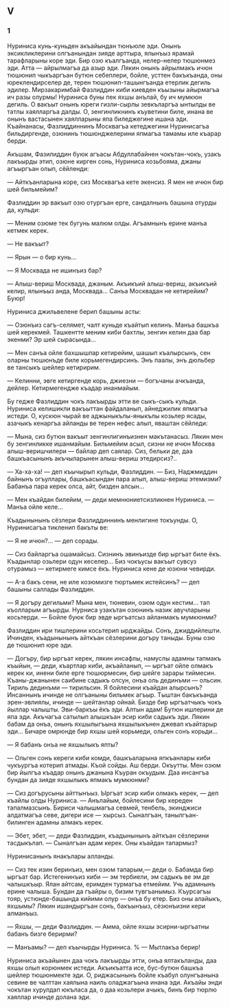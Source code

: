 ## V

### 1

Нуриниса кунь-куньден акъайындан тюнъюле эди.
Онынъ эксикликлерини олгъанындан зияде арттыра, ялынъыз ярамай тарафларыны коре эди.
Бир озю къалгъанда, нелер-нелер тюшюнмез эди.
Атта — айрылмагъа да азыр эди.
Лякин онынъ айрылмакъ ичюн тюшюнип чыкъаргъан бутюн себеплери, бойле, усттен бакъкъанда, оны юреклендирселер де, терен тюшюнип-ташынгъанда етерлик дегиль эдилер.
Мирзакаримбай Фазлиддин киби киевден къызыны айырмагъа ич разы олурмы!
Нуриниса буны пек яхшы анълай, бу ич мумкюн дегиль.
О вакъыт онынъ юреги гизли-сырлы зевкъларгъа ынтылды ве татлы хаялларгъа далды.
О, зенгинликнинъ къуветини биле, инана ве онынъ вастасынен хаялларыны япа биледжегине ишана эди.
Къайнанасы, Фазлиддиннинъ Москвагъа кетеджегини Нуринисагъа бильдиргенде, озюнинъ тюшюнджелерини япмагъа тамамы иле къарар берди.

Акъшам, Фазилиддин буюк агъасы Абдуллабайнен чокътан-чокъ, узакъ лакъырды этип, озюне кирген сонь, Нуриниса козьбояма, джаны агъыргъан олып, сёйленди:

— Айткъанларына коре, сиз Москвагъа кете экенсиз.
Я мен не ичюн бир шей бильмейим?

Фазлиддин эр вакъыт озю отургъан ерге, сандалнынъ башына отурды да, кульди:

— Меним озюме тек бугунь малюм олды.
Агъамнынъ ерине манъа кетмек керек.

— Не вакъыт?

— Ярын — о бир кунь...

— Я Москвада не ишинъиз бар?

— Алыш-вериш Москвада, джаным.
Акъикъий алыш-вериш, акъикъий келир, ялынъыз анда, Москвада...
Санъа Москвадан не кетирейим?
Буюр!

Нуриниса джильвелене берип башыны асты:

— Озюнъиз сагъ-селямет, чалт куньде къайтып келинъ.
Манъа башкъа шей керекмей.
Ташкентте меним киби бахтлы, зенгин келин даа бар экенми?
Эр шей сырасында...

— Мен санъа ойле бахшышлар кетирейим, шашып къалырсынъ, сен оларны тюшюнъде биле корьмегендирсинъ.
Энъ паалы, энъ дюльбер ве тансыкъ шейлер кетиририм.

— Келинни, эвге кетиргенде корь, джиезни — богъчаны ачкъанда, дейлер.
Кетирмегендже къадар инанмайым.

Бу гедже Фазлиддин чокъ лакъырды этти ве сыкъ-сыкъ кульди.
Нуриниса келишикли вакъыттан файдаланып, айнеджилик япмагъа истеди.
О, кускюн чырай ве аджыныкълы-яныкълы козьлер ясады, азачыкъ кенаргъа айланды ве терен нефес алып, яваштан сёйледи:

— Мына, сиз бутюн вакъыт зенгинлигинъизнен макътанасыз.
Лякин мен бу зенгинликке ишанмайым.
Бильмейим асыл, сизни не ичюн Москва алыш-веришчилери — байлар деп саялар.
Сиз, бельки де, даа башкъасынынъ акъчыларынен алыш-вериш этедирсиз?..

— Ха-ха-ха! — деп къычырып кульди, Фазлиддин.
— Биз, Наджмиддин байнынъ огъуллары, башкъасындан пара алып, алыш-вериш этемизми?
Бабанъа пара керек олса, айт, бизден алсын...

— Мен къайдан билейим, — деди мемнюниетсизликнен Нуриниса.
— Манъа ойле келе...

Къадынынынъ сёзлери Фазлиддиннинъ менлигине токъунды.
О, Нуринисагъа тикленип бакъты ве:

— Я не ичюн?... — деп сорады.

— Сиз байларгъа ошамайсыз.
Сизнинъ эвинъизде бир ыргъат биле ёкъ.
Къадынлар озьлери одун кеселер...
Биз чокъусы вакъыт сувсуз отурамыз — кетирмеге кимсе ёкъ.
Нуриниса кене де юзюни чевирди.

— A-а бакъ сени, не иле козюмизге тюртьмек истейсинъ? — деп башыны саллады Фазлиддин.

— Я догъру дегильми?
Мына мен, тюневин, озюм одун кестим... тап къолларым агъырды.
Нурниса узакътан озюнинъ назик авучларыны косьтерди.
— Бойле буюк бир эвде ыргъатсыз айланмакъ мумкюнми?

Фазлиддин ири тишлерини косьтерип ырджайды.
Сонъ, джиддийлешти.
Ичинден, къадынынынъ айткъан сёзлерини догъру таныды.
Буны озю де тюшюнип юре эди.

— Догъру, бир ыргъат керек, лякин инсафлы, намуслы адамны тапмакъ къыйын, — деди, къартлар киби, акъайланып, — ыргъат ойле олмакъ керек ки, инени биле ерге тюшюрмесин, бир шейге зарары тиймесин.
Къаны-джанынен саибине садыкъ олсун, онъа оль дединъми — ольсин.
Тириль дединъми — тирильсин.
Я бойлесини къайдан алырсынъ?
Инсаннынъ ичинде не олгъаныны бильмек агъыр.
Тыштан бакъкъанда эрен-эвлиялы, ичинде — шейтанлар ойнай.
Бизде бир ыргъатчыкъ чокъ йыллар чалышты.
Эви-баркъы ёкъ эди.
Алтын адам!
Бутюн ишлерини де япа эди.
Акъчагъа сатылып алышкъан эсир киби садыкъ эди.
Лякин бабам да онъа, онынъ яхшылыгъына яхшылыкънен джевап къайтарыр эди...
Бичаре омрюнде бир яхшы шей корьмеди, ольген сонъ корьди...

— Я бабанъ онъа не яхшылыкъ япты?

— Ольген сонъ кереги киби комди, башкъаларына япкъанлары киби чукъургъа котерип атмады.
Къой сойды.
Аш берди.
Окъутты.
Мен озюм бир йылгъа къадар онынъ джанына Къуран окъудым.
Даа инсангъа бундан да зияде яхшылыкъ япмакъ мумкюнми?

— Сиз догърусыны айттынъыз.
Ыргъат эсир киби олмакъ керек, — деп къайлы олды Нуриниса.
— Анълайым, бойлесини бир кереден тапалмазсынъ.
Бириси чалышмагъа севмей, тенбель, экинджиси алдатмагъа севе, дигери исе — хырсыз.
Сыналгъан, танылгъан-билинген адамны алмакъ керек.

— Эбет, эбет, — деди Фазлиддин, къадынынынъ айткъан сёзлерини тасдыкълап.
— Сыналгъан адам керек.
Оны къайдан тапармыз? 

Нуринисанынъ янакълары алланды.

— Сиз тек изин беринъиз, мен озюм тапарым,— деди о.
Бабамда бир ыргъат бар.
Истегенинъиз киби — эм тербиели, эм садыкъ ве эм де чалышкъыр.
Ялан айтсам, еримден турмагъа етмейим.
Учь адамнынъ ерине чалыша.
Бундан да гъайры о, бизим тувгъанымыз.
Къурсагъы тояр, устюнде-башында кийими олур — онъа бу етер.
Биз оны алайыкъ, яхшымы?
Лякин ишандыргъан сонъ, бакъынъыз, сёзюнъизни кери алманъыз.

— Яхшы, — деди Фазлиддин.
— Амма, ойле яхшы эсирни-ыргъатны бабанъ бизге берирми? 

— Манъамы? — деп къычырды Нуриниса.
% — Мытлакъа берир!

Нуриниса акъайынен даа чокъ лакъырды этти, онъа ялтакъланды, даа яхшы олып корюнмек истеди.
Акъикъатта исе, бус-бутюн башкъа шейлер тюшюнмекте эди.
О, риджасынынъ бойле къабул олунгъанына севине ве чалттан хаялына наиль оладжагъына инана эди.
Акъайы энди чокътан хурулдап юкъласа да, о даа козьлери ачыкъ, бинъ бир тюрлю хаяллар ичинде долана эди.
